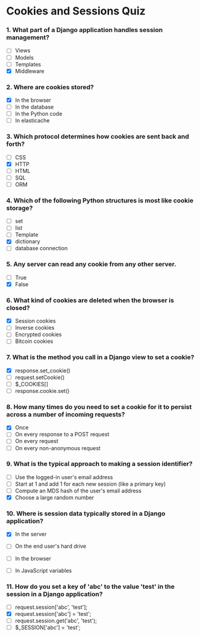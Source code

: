 # Cookies and Sessions Quiz

### 1. What part of a Django application handles session management?
- [ ] Views
- [ ] Models
- [ ] Templates
- [x] Middleware

### 2. Where are cookies stored?
- [x] In the browser
- [ ] In the database
- [ ] In the Python code
- [ ] In elasticache

### 3. Which protocol determines how cookies are sent back and forth?
- [ ] CSS
- [x] HTTP
- [ ] HTML
- [ ] SQL
- [ ] ORM

### 4. Which of the following Python structures is most like cookie storage?
- [ ] set
- [ ] list
- [ ] Template
- [x] dictionary
- [ ] database connection

### 5. Any server can read any cookie from any other server.

- [ ] True
- [x] False

### 6. What kind of cookies are deleted when the browser is closed?

- [x] Session cookies
- [ ] Inverse cookies
- [ ] Encrypted cookies
- [ ] Bitcoin cookies

### 7. What is the method you call in a Django view to set a cookie?
- [x] response.set_cookie()
- [ ] request.setCookie()
- [ ] $_COOKIES[]
- [ ] response.cookie.set()

### 8. How many times do you need to set a cookie for it to persist across a number of incoming requests?
- [x] Once
- [ ] On every response to a POST request
- [ ] On every request
- [ ] On every non-anonymous request

### 9. What is the typical approach to making a session identifier?
- [ ] Use the logged-in user's email address
- [ ] Start at 1 and add 1 for each new session (like a primary key)
- [ ] Compute an MDS hash of the user's email address
- [x] Choose a large random number

### 10. Where is session data typically stored in a Django application?
- [x] In the server
- [ ] On the end user's hard drive
- [ ] In the browser
- [ ] In JavaScript variables


### 11. How do you set a key of 'abc' to the value 'test' in the session in a Django application?
- [ ] request.session['abc', 'test'];
- [x] request.session['abc'] = 'test';
- [ ] request.session.get('abc', 'test');
- [ ] $_SESSION['abc'] = 'test';